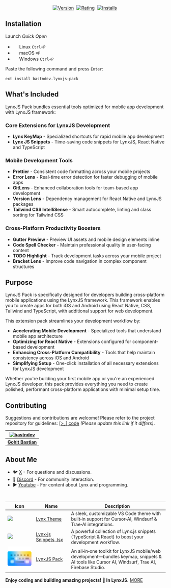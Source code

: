 <p align="center">
  <a href="https://marketplace.visualstudio.com/items?itemName=bastndev.lynxjs-pack"><img src="https://vsmarketplacebadges.dev/version-short/bastndev.lynxjs-pack.jpg?style=for-the-badge&colorA=009945&colorB=EEEEEE&color=000000&label=VERSION" alt="Version"></a>&nbsp;
  <a href="https://marketplace.visualstudio.com/items?itemName=bastndev.lynxjs-pack"><img src="https://vsmarketplacebadges.dev/rating-short/bastndev.lynxjs-pack.jpg?style=for-the-badge&colorA=009945&colorB=EEEEEE&color=000000&label=Rating" alt="Rating"></a>&nbsp;
  <a href="https://marketplace.visualstudio.com/items?itemName=bastndev.lynxjs-pack"><img src="https://vsmarketplacebadges.dev/installs-short/bastndev.lynxjs-pack.jpg?style=for-the-badge&colorA=009945&colorB=EEEEEE&color=000000&label=Installs" alt="Installs"></a>&nbsp;
</p>

## Installation

Launch _Quick Open_

- <img src="https://www.kernel.org/theme/images/logos/favicon.png" width=16 height=16/> Linux `Ctrl+P`
- <img src="https://developer.apple.com/favicon.ico" width=16 height=16/> macOS `⌘P`
- <img src="https://www.microsoft.com/favicon.ico" width=16 height=16/> Windows `Ctrl+P`

Paste the following command and press `Enter`:

```
ext install bastndev.lynxjs-pack
```

## What's Included

LynxJS Pack bundles essential tools optimized for mobile app development with LynxJS framework:

### Core Extensions for LynxJS Development

- **Lynx KeyMap** - Specialized shortcuts for rapid mobile app development
- **Lynx JS Snippets** - Time-saving code snippets for LynxJS, React Native and TypeScript

### Mobile Development Tools

- **Prettier** - Consistent code formatting across your mobile projects
- **Error Lens** - Real-time error detection for faster debugging of mobile apps
- **GitLens** - Enhanced collaboration tools for team-based app development
- **Version Lens** - Dependency management for React Native and LynxJS packages
- **Tailwind CSS IntelliSense** - Smart autocomplete, linting and class sorting for Tailwind CSS

### Cross-Platform Productivity Boosters

- **Gutter Preview** - Preview UI assets and mobile design elements inline
- **Code Spell Checker** - Maintain professional quality in user-facing content
- **TODO Highlight** - Track development tasks across your mobile project
- **Bracket Lens** - Improve code navigation in complex component structures

## Purpose

LynxJS Pack is specifically designed for developers building cross-platform mobile applications using the LynxJS framework. This framework enables you to create apps for both iOS and Android using React Native, CSS, Tailwind and TypeScript, with additional support for web development.

This extension pack streamlines your development workflow by:

- **Accelerating Mobile Development** - Specialized tools that understand mobile app architecture
- **Optimizing for React Native** - Extensions configured for component-based development
- **Enhancing Cross-Platform Compatibility** - Tools that help maintain consistency across iOS and Android
- **Simplifying Setup** - One-click installation of all necessary extensions for LynxJS development

Whether you're building your first mobile app or you're an experienced LynxJS developer, this pack provides everything you need to create polished, performant cross-platform applications with minimal setup time.

## Contributing

Suggestions and contributions are welcome! Please refer to the project repository for guidelines: [[>\_] code](https://github.com/bastndev/lynxjs-pack) _(Please update this link if it differs)_.

| [![bastndev](https://github.com/bastndev.png?size=100)](https://github.com/bastndev) |
| :----------------------------------------------------------------------------------: |
|                   **[Gohit Bastian](https://github.com/bastndev)**                   |

## About Me

- 🐦 [X](https://twitter.com/bastndev) - For questions and discussions.
- 💬 [Discord](https://discord.com/invite/bgzvzP6aZH) - For community interaction.
- ▶️ [Youtube](https://www.youtube.com/@bastndev) - For content about Lynx and programming.

</br>

| Icon                                                                                                                                                | Name                                                                                                   | Description                                                                                                                                     |
| --------------------------------------------------------------------------------------------------------------------------------------------------- | ------------------------------------------------------------------------------------------------------ | ----------------------------------------------------------------------------------------------------------------------------------------------- |
| ![](https://bastndev.gallerycdn.vsassets.io/extensions/bastndev/lynx-theme/0.1.2/1744898058774/Microsoft.VisualStudio.Services.Icons.Default)       | [Lynx Theme](https://marketplace.visualstudio.com/items?itemName=bastndev.lynx-theme)                  | A sleek, customizable VS Code theme with built‑in support for Cursor‑AI, Windsurf & Trae‑AI integrations.                                       |
| ![](https://bastndev.gallerycdn.vsassets.io/extensions/bastndev/lynx-js-snippets/0.2.0/1745166683713/Microsoft.VisualStudio.Services.Icons.Default) | [Lynx‑js Snippets .tsx](https://marketplace.visualstudio.com/items?itemName=bastndev.lynx-js-snippets) | A powerful collection of Lynx.js snippets (TypeScript & React) to boost your development workflow.                                              |
| ![](https://raw.githubusercontent.com/bastndev/Lynx-Keymap/refs/heads/main/assets/images/icon2.png)                                                 | [LynxJS Pack](https://marketplace.visualstudio.com/items?itemName=bastndev.lynxjs-pack)                | An all‑in‑one toolkit for LynxJS mobile/web development—bundles keymap, snippets & AI tools like Cursor AI, Windsurf, Trae AI, Firebase Studio. |

**Enjoy coding and building amazing projects! 🚀 In LynxJS.**
[MORE](https://marketplace.visualstudio.com/publishers/bastndev)
